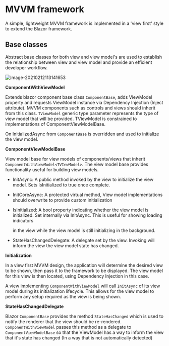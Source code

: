 # MVVM framework

A simple, lightweight MVVM framework is implemented in a 'view first' style to extend the Blazor framework.

## Base classes

Abstract base classes for both view and view model's are used to establish the relationship between view and view model and provide an efficient developer workflow. 

![image-20210212113141653](C:\Users\OEM\source\repos\Hydrogen\doc\PresentationLayer\resources\Mvvm-abstract-classes)

**ComponentWithViewModel** 

Extends blazor component base class `ComponentBase`, adds ViewModel property and requests ViewModel instance via Dependency Injection (Inject attribute). MVVM components such as controls and views should inherit from this class. `TViewModel` generic type parameter represents the type of view model that will be provided. TViewModel is constrained to implementations of ComponentViewModelBase.

On InitializedAsync from `ComponentBase` is overridden and used to initialize the view model. 

**ComponentViewModelBase**

View model base for view models of components/views that inherit `ComponentWithViewModel<TVIewModel>`. The view model base provides functionality useful for building view models.

- InitAsync: A public method invoked by the view to initialize the view model. Sets IsInitialized to true once complete.

- InitCoreAsync: A protected virtual method, View model implementations should overwrite to provide custom initialization

- IsInitialized: A bool property indicating whether the view model is initialized. Set internally via InitAsync. This is useful for showing loading indicators

  in the view while the view model is still initializing in the background. 

- StateHasChangedDelegate: A delegate set by the view. Invoking will inform the view the view model state has changed. 

**Initialization**

In a view first MVVM design, the application will determine the desired view to be shown, then pass it to the framework to be displayed. The view model for this view is then located, using Dependency Injection in this case.

A view implementing `ComponentWithViewModel` will call `InitAsync` of its view model during its initialization lifecycle. This allows for the view model to perform any setup required as the view is being shown. 

**StateHasChangedDelegate**

Blazor `ComponentBase` provides the method `StateHasChanged` which is used to notify the renderer that the view should be re-rendered. `ComponentWithViewModel` passes this method as a delegate to `ComponentViewModelBase` so that the ViewModel has a way to inform the view that it's state has changed (In a way that is not automatically detected)



